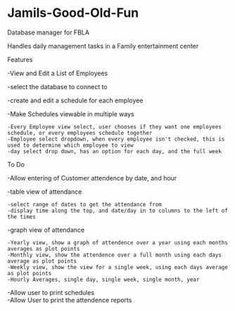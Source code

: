 # Jamils-Good-Old-Fun
Database manager for FBLA

Handles daily management tasks in a Family entertainment center

Features

-View and Edit a List of Employees

-select the database to connect to

-create and edit a schedule for each employee

-Make Schedules viewable in multiple ways

    -Every Employee view select, user chooses if they want one employees schedule, or every employees schedule together
    -Employee select dropdown, when every employee isn't checked, this is used to determine which employee to view
    -day select drop down, has an option for each day, and the full week
    
To Do

-Allow entering of Customer attendence by date, and hour

-table view of attendance

	-select range of dates to get the attendance from
	-display time along the top, and date/day in to columns to the left of the times

-graph view of attendance

	-Yearly view, show a graph of attendence over a year using each months averages as plot points
	-Monthly view, show the attendence over a full month using each days average as plot points
	-Weekly view, show the view for a single week, using each days average as plot points
	-Hourly Averages, single day, single week, single month, year	
	
-Allow user to print schedules	
-Allow User to print the attendence reports
